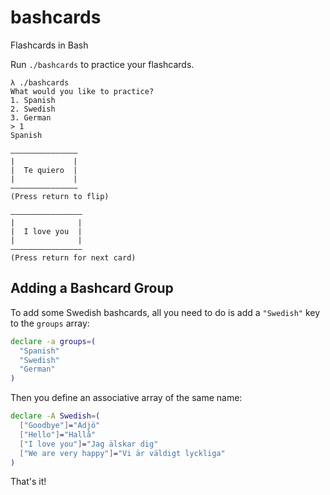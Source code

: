 # bashcards
Flashcards in Bash

Run `./bashcards` to practice your flashcards.

```
λ ./bashcards
What would you like to practice?
1. Spanish
2. Swedish
3. German
> 1
Spanish

–––––––––––––––
|             |
|  Te quiero  |
|             |
–––––––––––––––
(Press return to flip)

––––––––––––––––
|              |
|  I love you  |
|              |
––––––––––––––––
(Press return for next card)
```

## Adding a Bashcard Group
To add some Swedish bashcards, all you need to do is add a `"Swedish"` key to
the `groups` array:

```bash
declare -a groups=(
  "Spanish"
  "Swedish"
  "German"
)
```

Then you define an associative array of the same name:

```bash
declare -A Swedish=(
  ["Goodbye"]="Adjö"
  ["Hello"]="Hallå"
  ["I love you"]="Jag älskar dig"
  ["We are very happy"]="Vi är väldigt lyckliga"
)
```

That's it!
